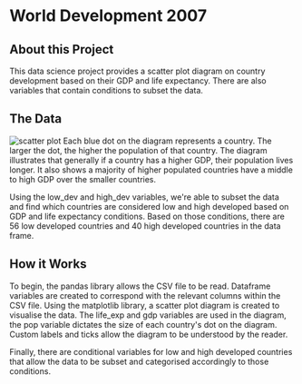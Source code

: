 # World Development 2007
## About this Project
This data science project provides a scatter plot diagram on country development based on their GDP and life expectancy.  There are also variables that contain conditions to subset the data.
## The Data
![scatter plot](https://i.imgur.com/BoDYbCs.png)
Each blue dot on the diagram represents a country. The larger the dot, the higher the population of that country. The diagram illustrates that generally if a country has a higher GDP, their population lives longer. It also shows a majority of higher populated countries have a middle to high GDP over the smaller countries.

Using the low_dev and high_dev variables, we're able to subset the data and find which countries are considered low and high developed based on GDP and life expectancy conditions. Based on those conditions, there are 56 low developed countries and 40 high developed countries in the data frame.
## How it Works
To begin, the pandas library allows the CSV file to be read. Dataframe variables are created to correspond with the relevant columns within the CSV file. Using the matplotlib library, a scatter plot diagram is created to visualise the data. The life_exp and gdp variables are used in the diagram, the pop variable dictates the size of each country's dot on the diagram. Custom labels and ticks allow the diagram to be understood by the reader.

Finally, there are conditional variables for low and high developed countries that allow the data to be subset and categorised accordingly to those conditions.
